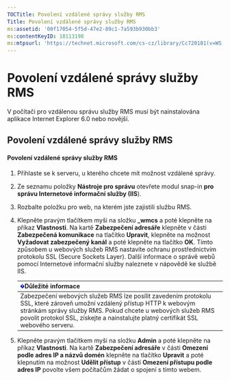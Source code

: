 ```yaml
---
TOCTitle: Povolení vzdálené správy služby RMS
Title: Povolení vzdálené správy služby RMS
ms:assetid: '00f17054-5f5d-47e2-89c1-7a593b930bb3'
ms:contentKeyID: 18113198
ms:mtpsurl: 'https://technet.microsoft.com/cs-cz/library/Cc720181(v=WS.10)'
---
```


Povolení vzdálené správy služby RMS
===================================

V počítači pro vzdálenou správu služby RMS musí být nainstalována aplikace Internet Explorer 6.0 nebo novější.

Povolení vzdálené správy služby RMS
-----------------------------------

#### Povolení vzdálené správy služby RMS

1.  Přihlaste se k serveru, u kterého chcete mít možnost vzdálené správy.

2.  Ze seznamu položky **Nástroje pro správu** otevřete modul snap-in **pro správu Internetové informační služby (IIS**).

3.  Rozbalte položku pro web, na kterém jste zajistili službu RMS.

4.  Klepněte pravým tlačítkem myši na složku **\_wmcs** a poté klepněte na příkaz **Vlastnosti**. Na kartě **Zabezpečení adresáře** klepněte v části **Zabezpečená komunikace** na tlačítko **Upravit**, klepněte na možnost **Vyžadovat zabezpečený kanál** a poté klepněte na tlačítko **OK**. Tímto způsobem u webových služeb RMS nastavíte ochranu prostřednictvím protokolu SSL (Secure Sockets Layer). Další informace o správě webů pomocí Internetové informační služby naleznete v nápovědě ke službě IIS.

    | ![](images/Cc720181.Important(WS.10).gif)Důležité informace                                                                                                                                                                                       |
    |--------------------------------------------------------------------------------------------------------------------------------------------------------------------------------------------------------------------------------------------------------------------------------|
    | Zabezpečení webových služeb RMS lze posílit zavedením protokolu SSL, které zároveň umožní vzdálený přístup HTTP k webovým stránkám správy služby RMS. Pokud chcete u webových služeb RMS povolit protokol SSL, získejte a nainstalujte platný certifikát SSL webového serveru. |

5.  Klepněte pravým tlačítkem myši na složku **Admin** a poté klepněte na příkaz **Vlastnosti**. Na kartě **Zabezpečení adresáře** v části **Omezení podle adres IP a názvů domén** klepněte na tlačítko **Upravit** a poté klepnutím na možnost **Udělit přístup** v části **Omezení přístupu podle adres IP** povolte všem počítačům žádat o spojení s tímto webem.
